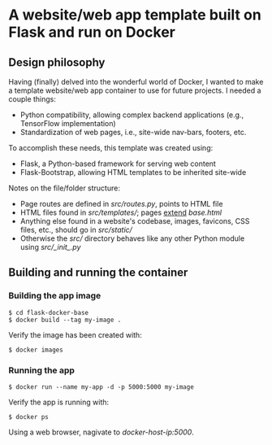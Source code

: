 # A website/web app template built on Flask and run on Docker

## Design philosophy

Having (finally) delved into the wonderful world of Docker, I wanted to make a template website/web app container to use for future projects. I needed a couple things:

- Python compatibility, allowing complex backend applications (e.g., TensorFlow implementation)
- Standardization of web pages, i.e., site-wide nav-bars, footers, etc.

To accomplish these needs, this template was created using:

- Flask, a Python-based framework for serving web content
- Flask-Bootstrap, allowing HTML templates to be inherited site-wide

Notes on the file/folder structure:

- Page routes are defined in *src/routes.py*, points to HTML file
- HTML files found in *src/templates/*; pages [extend](https://pythonhosted.org/Flask-Bootstrap/basic-usage.html) *base.html*
- Anything else found in a website's codebase, images, favicons, CSS files, etc., should go in *src/static/*
- Otherwise the *src/* directory behaves like any other Python module using *src/\__init\__.py*

## Building and running the container

### Building the app image

```
$ cd flask-docker-base
$ docker build --tag my-image .
```

Verify the image has been created with:

```
$ docker images
```

### Running the app

```
$ docker run --name my-app -d -p 5000:5000 my-image
```

Verify the app is running with:

```
$ docker ps
```

Using a web browser, nagivate to *docker-host-ip:5000*.
